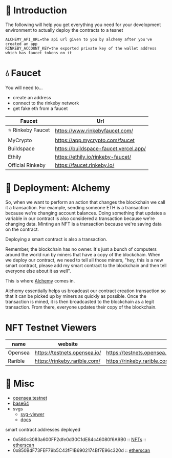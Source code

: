 # 👋 Introduction

The following will help you get everything you need for your development environment to actually deploy the contracts to a tesnet

```dotenv
ALCHEMY_API_URL=the api url given to you by alchemy after you've created an app
RINKEBY_ACCOUNT_KEY=the exported private key of the wallet address which has faucet tokens on it
```

# 💧 Faucet

You will need to...

- create an address
- connect to the rinkeby network
- get fake eth from a faucet

| Faucet            | Url                                   |
| ----------------- | ------------------------------------- |
| ⭐ Rinkeby Faucet | https://www.rinkebyfaucet.com/        |
| MyCrypto          | https://app.mycrypto.com/faucet       |
| Buildspace        | https://buildspace-faucet.vercel.app/ |
| Ethily            | https://ethily.io/rinkeby-faucet/     |
| Official Rinkeby  | https://faucet.rinkeby.io/            |

# 🚀 Deployment: Alchemy

So, when we want to perform an action that changes the blockchain we call it a transaction. For example, sending someone ETH is a transaction because we're changing account balances. Doing something that updates a variable in our contract is also considered a transaction because we're changing data. Minting an NFT is a transaction because we're saving data on the contract.

Deploying a smart contract is also a transaction.

Remember, the blockchain has no owner. It's just a bunch of computers around the world run by miners that have a copy of the blockchain.
When we deploy our contract, we need to tell all those miners, "hey, this is a new smart contract, please add my smart contract to the blockchain and then tell everyone else about it as well".

This is where [Alchemy](https://dashboard.alchemyapi.io) comes in.

Alchemy essentially helps us broadcast our contract creation transaction so that it can be picked up by miners as quickly as possible. Once the transaction is mined, it is then broadcasted to the blockchain as a legit transaction. From there, everyone updates their copy of the blockchain.

# NFT Testnet Viewers

| name    | website                      | specific NFT                                                                         |
| ------- | ---------------------------- | ------------------------------------------------------------------------------------ |
| Opensea | https://testnets.opensea.io/ | https://testnets.opensea.io/assets/INSERT_CONTRACT_ADDRESS_HERE/INSERT_TOKEN_ID_HERE |
| Rarible | https://rinkeby.rarible.com/ | https://rinkeby.rarible.com/token/INSERT_CONTRACT_ADDRESS_HERE:INSERT_TOKEN_ID_HERE  |

# 🔧 Misc

- [opensea testnet](https://testnets.opensea.io/)
- [base64](https://www.utilities-online.info/base64)
- svgs
  - [svg-viewer](https://www.svgviewer.dev/)
  - [docs](https://developer.mozilla.org/en-US/docs/Web/SVG/Tutorial)

smart contract addresses deployed

- 0x580c3083a600FF2dfe0d30C1dE84c46080f6A9B0 :: [NFTs](https://testnets.opensea.io/collection/squarenft-1yjwgufdid) :: [etherscan](https://rinkeby.etherscan.io/address/0x580c3083a600FF2dfe0d30C1dE84c46080f6A9B0)
- 0x850BdF73FEF79b5C43fF1B6902174Bf7E96c320d :: [etherscan](https://rinkeby.etherscan.io/address/0x850BdF73FEF79b5C43fF1B6902174Bf7E96c320d)
